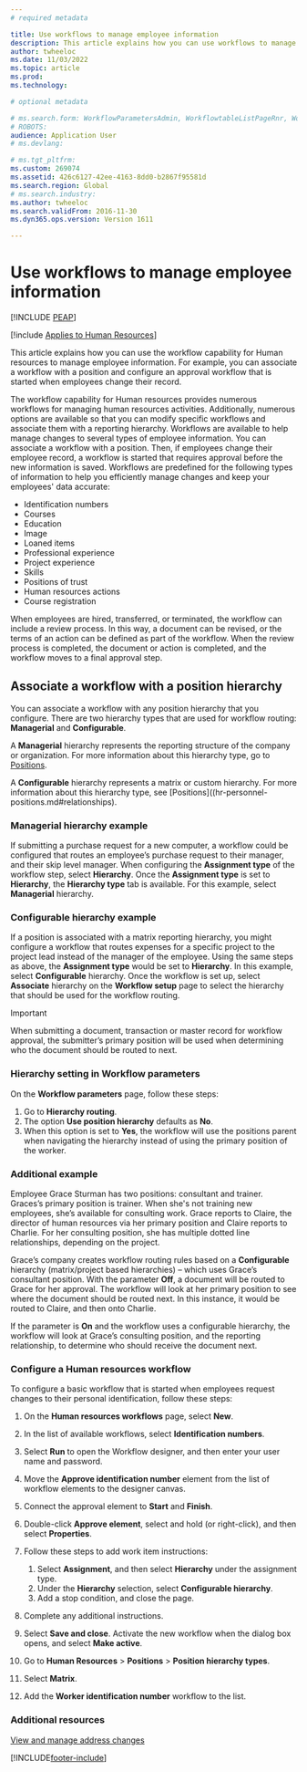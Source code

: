 ```yaml
---
# required metadata

title: Use workflows to manage employee information
description: This article explains how you can use workflows to manage employee information. 
author: twheeloc
ms.date: 11/03/2022
ms.topic: article
ms.prod: 
ms.technology: 

# optional metadata

# ms.search.form: WorkflowParametersAdmin, WorkflowtableListPageRnr, WorkflowStatus
# ROBOTS: 
audience: Application User
# ms.devlang: 

# ms.tgt_pltfrm: 
ms.custom: 269074
ms.assetid: 426c6127-42ee-4163-8dd0-b2867f95581d
ms.search.region: Global
# ms.search.industry: 
ms.author: twheeloc
ms.search.validFrom: 2016-11-30
ms.dyn365.ops.version: Version 1611

---
```


# Use workflows to manage employee information

[!INCLUDE [PEAP](../includes/peap-1.md)]

[!include [Applies to Human Resources](../includes/applies-to-hr.md)]

This article explains how you can use the workflow capability for Human resources to manage employee information. For example, you can associate a workflow with a position and configure an approval workflow that is started when employees change their record.

The workflow capability for Human resources provides numerous workflows for managing human resources activities. Additionally, numerous options are available so that you can modify specific workflows and associate them with a reporting hierarchy. Workflows are available to help manage changes to several types of employee information. You can associate a workflow with a position. Then, if employees change their employee record, a workflow is started that requires approval before the new information is saved. Workflows are predefined for the following types of information to help you efficiently manage changes and keep your employees' data accurate:

-   Identification numbers
-   Courses
-   Education
-   Image
-   Loaned items
-   Professional experience
-   Project experience
-   Skills
-   Positions of trust
-   Human resources actions
-   Course registration

When employees are hired, transferred, or terminated, the workflow can include a review process. In this way, a document can be revised, or the terms of an action can be defined as part of the workflow. When the review process is completed, the document or action is completed, and the workflow moves to a final approval step.

## Associate a workflow with a position hierarchy
You can associate a workflow with any position hierarchy that you configure. There are two hierarchy types that are used for workflow routing: **Managerial** and **Configurable**.

A **Managerial** hierarchy represents the reporting structure of the company or organization. For more information about this hierarchy type, go to [Positions](hr-personnel-positions.md#reports-to-position).

A **Configurable** hierarchy represents a matrix or custom hierarchy. For more information about this hierarchy type, see [Positions]((hr-personnel-positions.md#relationships). 

### Managerial hierarchy example 

If submitting a purchase request for a new computer, a workflow could be configured that routes an employee’s purchase request to their manager, and their skip level manager. When configuring the **Assignment type** of the workflow step, select **Hierarchy**. Once the **Assignment type** is set to **Hierarchy**, the **Hierarchy type** tab is available. For this example, select **Managerial** hierarchy.

### Configurable hierarchy example 

If a position is associated with a matrix reporting hierarchy, you might configure a workflow that routes expenses for a specific project to the project lead instead of the manager of the employee. Using the same steps as above, the **Assignment type** would be set to **Hierarchy**. In this example, select **Configurable** hierarchy. Once the workflow is set up, select **Associate** hierarchy on the **Workflow setup** page to select the hierarchy that should be used for the workflow routing.

>[!Important] 
>When submitting a document, transaction or master record for workflow approval, the submitter’s primary position will be used when determining who the document should be routed to next.  

### Hierarchy setting in Workflow parameters

On the **Workflow parameters** page, follow these steps:
1. Go to **Hierarchy routing**. 
2. The option **Use position hierarchy** defaults as **No**. 
3. When this option is set to **Yes**, the workflow will use the positions parent when navigating the hierarchy instead of using the primary position of the worker.

### Additional example 

Employee Grace Sturman has two positions: consultant and trainer. Graces’s primary position is trainer. When she's not training new employees, she’s available for  consulting work. Grace reports to Claire, the director of human resources via her primary position and Claire reports to Charlie. For her consulting position, she has multiple dotted line relationships, depending on the project.

Grace’s company creates workflow routing rules based on a **Configurable** hierarchy (matrix/project based hierarchies) – which uses Grace’s consultant position. With the parameter **Off**, a document will be routed to Grace for her approval. The workflow will look at her primary position to see where the document should be routed next. In this instance, it would be routed to Claire, and then onto Charlie.

If the parameter is **On** and the workflow uses a configurable hierarchy, the workflow will look at Grace’s consulting position, and the reporting relationship, to determine who should receive the document next.

### Configure a Human resources workflow
To configure a basic workflow that is started when employees request changes to their personal identification, follow these steps:

1.  On the **Human resources workflows** page, select **New**.
2.  In the list of available workflows, select **Identification numbers**.
3.  Select **Run** to open the Workflow designer, and then enter your user name and password.
4.  Move the **Approve identification number** element from the list of workflow elements to the designer canvas.
5.  Connect the approval element to **Start** and **Finish**.
6.  Double-click **Approve element**, select and hold (or right-click), and then select **Properties**.
7.  Follow these steps to add work item instructions:

    1.  Select **Assignment**, and then select **Hierarchy** under the assignment type.
    2.  Under the **Hierarchy** selection, select **Configurable hierarchy**.
    3.  Add a stop condition, and close the page.

8.  Complete any additional instructions.
9.  Select **Save and close**. Activate the new workflow when the dialog box opens, and select **Make active**.
10. Go to **Human Resources** &gt; **Positions** &gt; **Position hierarchy types**.
11. Select **Matrix**.
12. Add the **Worker identification number** workflow to the list.

### Additional resources

[View and manage address changes](hr-personnel-view-address-changes.md) 





[!INCLUDE[footer-include](../includes/footer-banner.md)]
